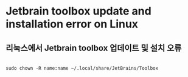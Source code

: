 Jetbrain toolbox update and installation error on Linux
========================================================
리눅스에서 Jetbrain toolbox 업데이트 및 설치 오류
----------------------------------------------


<pre>
    <code>
sudo chown -R name:name ~/.local/share/JetBrains/Toolbox  
    </code>
</pre>